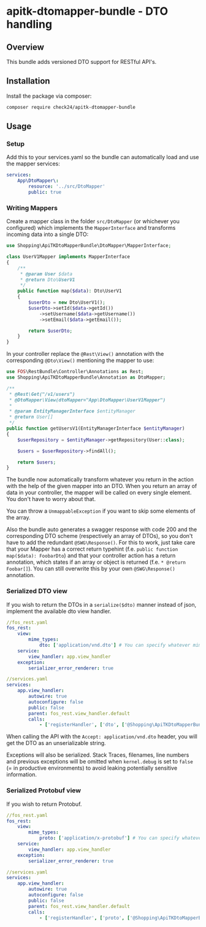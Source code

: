 # apitk-dtomapper-bundle - DTO handling

## Overview
This bundle adds versioned DTO support for RESTful API's.

## Installation
Install the package via composer:
```bash
composer require check24/apitk-dtomapper-bundle
```

## Usage

### Setup
Add this to your services.yaml so the bundle can automatically load and use the mapper services:
```yaml
services:
    App\DtoMapper\:
        resource: '../src/DtoMapper'
        public: true
```

### Writing Mappers

Create a mapper class in the folder `src/DtoMapper` (or whichever you configured) which implements the
`MapperInterface` and transforms incoming data into a single DTO:
```php
use Shopping\ApiTKDtoMapperBundle\DtoMapper\MapperInterface;

class UserV1Mapper implements MapperInterface
{
    /**
     * @param User $data
     * @return Dto\UserV1
     */
    public function map($data): Dto\UserV1
    {
        $userDto = new Dto\UserV1();
        $userDto->setId($data->getId())
            ->setUsername($data->getUsername())
            ->setEmail($data->getEmail());

        return $userDto;
    }
}
```

In your controller replace the `@Rest\View()` annotation with the corresponding `@Dto\View()` mentioning
the mapper to use:
```php
use FOS\RestBundle\Controller\Annotations as Rest;
use Shopping\ApiTKDtoMapperBundle\Annotation as DtoMapper;

/**
 * @Rest\Get("/v1/users")
 * @DtoMapper\View(dtoMapper="App\DtoMapper\UserV1Mapper")
 *
 * @param EntityManagerInterface $entityManager
 * @return User[]
 */
public function getUsersV1(EntityManagerInterface $entityManager)
{
    $userRepository = $entityManager->getRepository(User::class);

    $users = $userRepository->findAll();

    return $users;
}
```

The bundle now automatically transform whatever you return in the action with the help of the given 
mapper into an DTO. When you return an array of data in your controller, the mapper will be called on 
every single element. You don't have to worry about that.

You can throw a `UnmappableException` if you want to skip some elements of the array.

Also the bundle auto generates a swagger response with code 200 and the corresponding DTO scheme 
(respectively an array of DTOs), so you don't have to add the redundant `@SWG\Response()`. For this 
to work, just take care that your Mapper has a correct return typehint (f.e. 
`public function map($data): FoobarDto`) and that your controller action has a return annotation, 
which states if an array or object is returned (f.e. `* @return Foobar[]`). You can still overwrite 
this by your own `@SWG\Response()` annotation.

### Serialized DTO view
If you wish to return the DTOs in a `serialize($dto)` manner instead of json, implement the available 
dto view handler.

```yaml
//fos_rest.yaml
fos_rest:
    view:
        mime_types:
            dto: ['application/vnd.dto'] # You can specify whatever mime type you want, just map it to "dto".
    service:
        view_handler: app.view_handler
    exception:
        serializer_error_renderer: true
```
```yaml
//services.yaml
services:
    app.view_handler:
        autowire: true
        autoconfigure: false
        public: false
        parent: fos_rest.view_handler.default
        calls:
            - ['registerHandler', ['dto', ['@Shopping\ApiTKDtoMapperBundle\Handler\PhpViewHandler', 'createResponse']]]
```

When calling the API with the `Accept: application/vnd.dto` header, you will get the DTO as an 
unserializable string.

Exceptions will also be serialized. Stack Traces, filenames, line numbers and previous exceptions will be omitted
when `kernel.debug` is set to `false` (= in productive environments) to avoid leaking potentially sensitive information.

### Serialized Protobuf view
If you wish to return Protobuf.

```yaml
//fos_rest.yaml
fos_rest:
    view:
        mime_types:
            proto: ['application/x-protobuf'] # You can specify whatever mime type you want, just map it to "protobuf".
    service:
        view_handler: app.view_handler
    exception:
        serializer_error_renderer: true
```
```yaml
//services.yaml
services:
    app.view_handler:
        autowire: true
        autoconfigure: false
        public: false
        parent: fos_rest.view_handler.default
        calls:
            - ['registerHandler', ['proto', ['@Shopping\ApiTKDtoMapperBundle\Handler\ProtobufViewHandler', 'createResponse']]]
```
